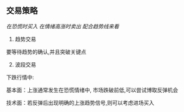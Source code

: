 ## 交易策略

_在恐慌时买入 在情绪高涨时卖出 配合趋势线来看_

1. 趋势交易

要等待趋势的确认,并且突破关键点

2. 波段交易

下跌行情中:

基本面：上涨通常发生在恐慌情绪中, 市场跌破前低,可以尝试博取反弹机会

技术面：若反弹后出现明确的上涨趋势信号,则可以考虑进场买入
